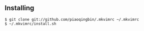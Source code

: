 
## Installing

    $ git clone git://github.com/piaoqingbin/.mkvimrc ~/.mkvimrc
    $ ~/.mkvimrc/install.sh
